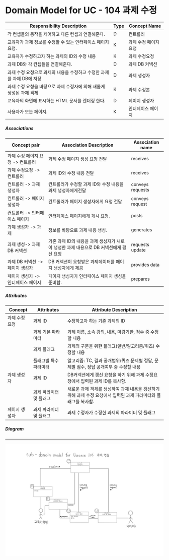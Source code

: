 # Domain Model for UC - 104 과제 수정

| Responsibility Description                                   | Type | Concept Name          |
| ------------------------------------------------------------ | ---- | --------------------- |
| 각 컨셉들의 동작을 제어하고 다른 컨셉과 연결해준다.          | D    | 컨트롤러              |
| 교육자가 과제 정보를 수정할 수 있는 인터페이스 페이지 요청.  | K    | 과제 수정 페이지 요청 |
| 교육자가 수정하고자 하는 과제의 ID와 수정 내용               | K    | 과제 수정요청         |
| 과제 DB와 각 컨셉들을 연결해준다.                            | D    | 과제 DB 커넥션        |
| 과제 수정 요청으로 과제의 내용을 수정하고 수정한 과제를 과제 DB에 저장 | D    | 과제 생성자           |
| 과제 수정 요청을 바탕으로 과제 수정자에 의해 새롭게 생성된 과제 객체 | K    | 과제 수정본           |
| 교육자의 화면에 표시하는 HTML 문서를 렌더링 한다.            | D    | 페이지 생성자         |
| 사용자가 보는 페이지.                                        | K    | 인터페이스 페이지     |

##### Associations

| Concept pair                       | Association Description                                      | Association name |
| ---------------------------------- | ------------------------------------------------------------ | ---------------- |
| 과제 수정 페이지 요청 -> 컨트롤러  | 과제 수정 페이지 생성 요청 전달                              | receives         |
| 과제 수정요청 -> 컨트롤러          | 과제 ID와 수정 내용 전달                                     | receives         |
| 컨트롤러 -> 과제 생성자            | 컨트롤러가 수정할 과제 ID와 수정 내용을 과제 생성자에게전달  | conveys requests |
| 컨트롤러 -> 페이지 생성자          | 컨트롤러가 페이지 생성자에게 요청 전달                       | conveys request  |
| 컨트롤러 -> 인터페이스 페이지      | 인터페이스 페이지에게 게시 요청.                             | posts            |
| 과제 생성자 -> 과제                | 정보를 바탕으로 과제 내용 생성.                              | generates        |
| 과제 생성-> 과제 DB 커넥션         | 기존 과제 ID의 내용을 과제 생성자가 새로이 생성한 과제 내용으로 DB 커넥션에게 갱신 요청 | requests update  |
| 과제 DB 커넥션 -> 페이지 생성자    | DB 커넥션이 요청받은 과제데이터를 페이지 생성자에게 제공     | provides data    |
| 페이지 생성자 -> 인터페이스 페이지 | 페이지 생성자가 인터페이스 페이지 생성을 준비함.             | prepares         |

##### Attributes

| Concept        | Attributes              | Attribute Description                                        |
| -------------- | ----------------------- | ------------------------------------------------------------ |
| 과제 수정 요청 | 과제 ID                 | 수정하고자 하는 기존 과제의 ID                               |
|                | 과제 기본 파라미터      | 과제 이름, 소속 강의,  내용, 마감기한, 점수 중 수정할 내용   |
|                | 과제 플래그             | 과제의 구분을 위한 플래그(일반/알고리즘/퀴즈) 수정할 내용    |
|                | 플래그별 특수 파라미터  | 알고리즘: TC, 결과 공개범위/퀴즈:문제별 정답, 문제별 점수, 정답 공개여부 중 수정할 내용 |
| 과제 생성자    | 과제 ID                 | DB커넥션에게 갱신 요청을 하기 위해 과제 수정요청에서 입력된 과제 ID를 복사함. |
|                | 과제 파라미터 및 플래그 | 새로운 과제 객체를 생성하여 과제 내용을 갱신하기 위해 과제 수정 요청에서 입력된 과제 파라미터와 플래그를 복사함. |
| 페이지 생성자  | 과제 파라미터 및 플래그 | 과제 수정자가 수정한 과제의 파라미터 및 플래그               |

##### Diagram
-------
![DM103](img/DM103.jpg)